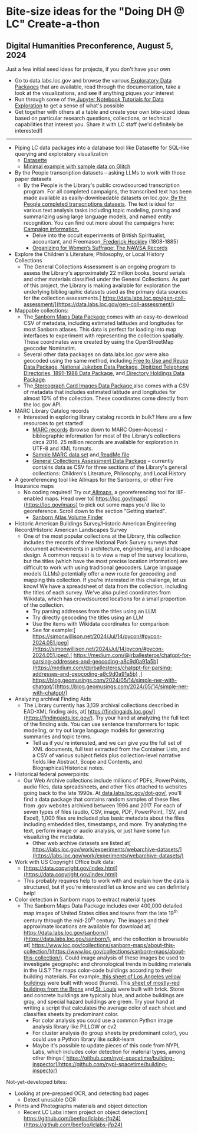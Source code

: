 # Bite-size ideas for the "Doing DH @ LC" Create-a-thon 

## Digital Humanities Preconference, August 5, 2024

Just a few initial seed ideas for projects, if you don't have your own 

* Go to data.labs.loc.gov and browse the various[ Exploratory Data Packages](https://data.labs.loc.gov/packages/) that are available, read through the documentation, take a look at the visualizations, and see if anything piques your interest 
* Run through some of the[ Jupyter Notebook Tutorials for Data Exploration](https://libraryofcongress.github.io/data-exploration/intro.html) to get a sense of what's possible 
* Get together with others at a table and create your own bite-sized ideas based on particular research questions, collections, or technical capabilities that interest you. Share it with LC staff (we'd definitely be interested!) 

--- 

* Piping LC data packages into a database tool like Datasette for SQL-like querying and exploratory visualization 
    * [Datasette](https://datasette.io/) 
    * [Minimal example with sample data on Glitch](https://third-boiling-system.glitch.me/data/sample-data_metadata) 
* By the People transcription datasets – asking LLMs to work with those paper datasets 
    * By the People is the Library's public crowdsourced transcription program. For all completed campaigns, the transcribed text has been made available as easily-downloadable datasets on loc.gov:[ By the People completed transcriptions datasets](https://www.loc.gov/collections/selected-datasets/?fa=contributor:by+the+people+%28program%29). The text is ideal for various text analysis tasks including topic modeling, parsing and summarizing using large language models, and named entity recognition. You can find out more about the campaigns here:[ Campaign information.](https://crowd.loc.gov/campaigns/completed/) 
        * Delve into the occult experiments of British Spiritualist, accountant, and Freemason,[ Frederick Hockley](https://crowd.loc.gov/campaigns/hockley/) (1808-1885) 
        * [Organizing for Women’s Suffrage: The NAWSA Records](https://crowd.loc.gov/campaigns/organizing-for-womens-suffrage-the-nawsa-records/) 
* Explore the Children's Literature, Philosophy, or Local History Collections  
    * The General Collections Assessment is an ongoing program to assess the Library's approximately 22 million books, bound serials and other materials classified under the General Collections. As part of this project, the Library is making available for exploration the underlying bibliographic datasets used as the primary data sources for the collection assessments.[ https://data.labs.loc.gov/gen-coll-assessment/](https://data.labs.loc.gov/gen-coll-assessment/)  
* Mappable collections: 
    * The[ Sanborn Maps Data Package](https://data.labs.loc.gov/sanborn/)<span style="text-decoration:underline;"> </span>comes with an easy-to-download CSV of metadata, including estimated latitudes and longitudes for most Sanborn atlases. This data is perfect for loading into map interfaces to experiment with representing the collection spatially. These coordinates were created by using the OpenStreetMap geocoder Nominatim.  
    * Several other data packages on data.labs.loc.gov were also geocoded using the same method, including[ Free to Use and Reuse Data Package](https://data.labs.loc.gov/free-to-use/),[ National Jukebox Data Package](https://data.labs.loc.gov/jukebox/),[ Digitized Telephone Directories, 1891-1988 Data Package](https://data.labs.loc.gov/telephone/), and[ Directory Holdings Data Package](https://data.labs.loc.gov/directories/).  
    * The[ Stereograph Card Images Data Package](https://data.labs.loc.gov/stereographs/)<span style="text-decoration:underline;"> </span>also comes with a CSV of metadata that includes estimated latitude and longitudes for almost 10% of the collection. These coordinates come directly from the loc.gov API. 
* MARC Library Catalog records 
    * Interested in exploring library catalog records in bulk? Here are a few resources to get started! 
        * [MARC records](https://www.loc.gov/cds/products/marcDist.php) (browse down to MARC Open-Access) - bibliographic information for most of the Library’s collections circa 2016. 25 million records are available for exploration in UTF-8 and XML formats. 
        * [Sample MARC data set](https://labs.loc.gov/static/labs/events/images/hack-to-learn-MARCSample.tar.gz) and[ ReadMe file](https://labs.loc.gov/static/labs/lc-for-robots/images/readme-marc.txt) 
        * [General Collections Assessment Data Package](https://data.labs.loc.gov/gen-coll-assessment/) – currently contains data as CSV for three sections of the Library's general collections: Children's Literature, Philosophy, and Local History 
* A georeferencing tool like Allmaps for the Sanborns, or other Fire Insurance maps 
    * No coding required! Try out[ Allmaps](https://allmaps.org/), a georeferencing tool for IIIF-enabled maps. Head over to[ https://loc.gov/maps](https://loc.gov/maps) to pick out some maps you'd like to georeference. Scroll down to the section "Getting started".  
        * [Sanborn Atlas Volume Finder](https://guides.loc.gov/fire-insurance-maps/sanborn-atlas-volume-finder)  
* Historic American Buildings Survey/Historic American Engineering Record/Historic American Landscapes Survey 
    * One of the most popular collections at the Library, this collection  includes the records of three National Park Survey surveys that document achievements in architecture, engineering, and landscape design. A common request is to view a map of the survey locations, but the titles (which have the most precise location information) are difficult to work with using traditional geocoders. Large language models (LLMs) potentially offer a new route for geocoding and mapping this collection. If you're interested in this challenge, let us know! We have a spreadsheet of data from the collection, including the titles of each survey. We've also pulled coordinates from Wikidata, which has crowdsourced locations for a small proportion of the collection.  
        * Try parsing addresses from the titles using an LLM 
        * Try directly geocoding the titles using an LLM 
        * Use the items with Wikidata coordinates for comparison 
        * See for example:[ https://simonwillison.net/2024/Jul/14/pycon/#pycon-2024.051.jpeg](https://simonwillison.net/2024/Jul/14/pycon/#pycon-2024.051.jpeg),[ https://medium.com/@jrballesteros/chatgpt-for-parsing-addresses-and-geocoding-a8c9d0a91a5b](https://medium.com/@jrballesteros/chatgpt-for-parsing-addresses-and-geocoding-a8c9d0a91a5b) ,[ https://blog.geomusings.com/2024/05/14/simple-ner-with-chatgpt/](https://blog.geomusings.com/2024/05/14/simple-ner-with-chatgpt/)  
* Analyzing archival Finding Aids 
    * The Library currently has 3,139 archival collections described in EAD-XML finding aids, at[ https://findingaids.loc.gov/](https://findingaids.loc.gov/). Try your hand at analyzing the full text of the finding aids. You can use sentence transformers for topic modeling, or try out large language models for generating summaries and topic terms.  
        * Tell us if you're interested, and we can give you the full set of XML documents, full text extracted from the Container Lists, and a CSV of various subject fields plus collection-level narrative fields like Abstract, Scope and Contents, and Biographical/Historical notes.  
* Historical federal powerpoints:  
    * Our Web Archive collections include millions of PDFs, PowerPoints, audio files, data spreadsheets, and other files attached to websites going back to the late 1990s. At[ data.labs.loc.gov/dot-gov/](https://data.labs.loc.gov/dot-gov/), you'll find a data package that contains random samples of these files from .gov websites archived between 1996 and 2017. For each of seven types of files (audio, CSV, image, PDF, PowerPoint, TSV, and Excel), 1,000 files are included plus basic metadata about the files including embedded tiles, timestamps, and more. Try analyzing the text, perform image or audio analysis, or just have some fun visualizing the metadata.  
        * Other web archive datasets are listed at[ https://labs.loc.gov/work/experiments/webarchive-datasets/](https://labs.loc.gov/work/experiments/webarchive-datasets/)  
* Work with US Copyright Office bulk data:  
    * [https://data.copyright.gov/index.html](https://data.copyright.gov/index.html)  
    * This probably requires help to work with and explain how the data is structured, but if you're interested let us know and we can definitely help!  
* Color detection in Sanborn maps to extract material types 
    * The Sanborn Maps Data Package includes over 400,000 detailed map images of United States cities and towns from the late 19<sup>th</sup> century through the mid-20<sup>th</sup> century. The images and their approximate locations are available for download at[ https://data.labs.loc.gov/sanborn/](https://data.labs.loc.gov/sanborn/), and the collection is browsable at[ https://www.loc.gov/collections/sanborn-maps/about-this-collection/](https://www.loc.gov/collections/sanborn-maps/about-this-collection/). Could image analysis of these images be used to investigate geographic and chronological trends in building materials in the U.S.? The maps color-code buildings according to their building materials. For example,[ this sheet of Los Angeles yellow buildings](https://www.loc.gov/resource/g4364lm.g4364lm_g00656192206/?sp=13) were built with wood (frame). This[ sheet of mostly-red buildings from the Bronx](https://www.loc.gov/resource/g3804nm.g3804nm_g06116189503/?sp=34) and[ St. Louis](https://www.loc.gov/resource/g4164sm.g4164sm_g048581907/?sp=2) were built with brick. Stone and concrete buildings are typically blue, and adobe buildings are gray, and special hazard buildings are green. Try your hand at writing a script that calculates the average color of each sheet and classifies sheets by predominant color. 
        * For color analysis you could use a common Python image analysis library like PILLOW or cv2 
        * For cluster analysis (to group sheets by predominant color), you could use a Python library like scikit-learn 
        * Maybe it's possible to update pieces of this code from NYPL Labs, which includes color detection for material types, among other things:[ https://github.com/nypl-spacetime/building-inspector](https://github.com/nypl-spacetime/building-inspector) 

     


Not-yet-developed bites: 

* Looking at pre-prepped OCR, and detecting bad pages 
    * Detect unusable OCR 
* Prints and Photographs materials and object detection  
    * Recent LC Labs intern project on object detection:[ https://github.com/beefoo/lclabs-jfp24](https://github.com/beefoo/lclabs-jfp24)  

